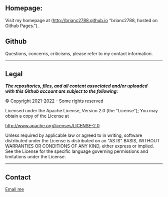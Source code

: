 <!---
README.md
http://brianc2788.github.io
http://www.github.com/brianc2788/brianc2788
brianc2788@gmail.com
 --->
## Homepage: ##

Visit my homepage at (http://brianc2788.github.io "brianc2788, hosted on Github Pages.").

## Github ##

Questions, concerns, criticisms, please refer to my contact information.<br>

---
## Legal ##
***The repositories, files, and all content associated and/or uploaded<br>
with this Github account are subject to the following:***

&COPY; Copyright 2021-2022 - Some rights reserved

Licensed under the Apache License, Version 2.0 (the "License");
You may obtain a copy of the License at

http://www.apache.org/licenses/LICENSE-2.0

Unless required by applicable law or agreed to in writing, software
distributed under the License is distributed on an "AS IS" BASIS,
WITHOUT WARRANTIES OR CONDITIONS OF ANY KIND, either express or implied.
See the License for the specific language governing permissions and
limitations under the License.

---
## Contact ##
[Email me](mailto:brianc2788@gmail.com)<br>
<!--- /README.md --->
